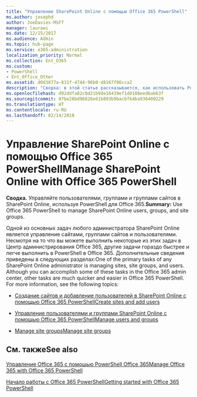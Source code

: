 ```yaml
---
title: "Управление SharePoint Online с помощью Office 365 PowerShell"
ms.author: josephd
author: JoeDavies-MSFT
manager: laurawi
ms.date: 12/15/2017
ms.audience: Admin
ms.topic: hub-page
ms.service: o365-administration
localization_priority: Normal
ms.collection: Ent_O365
ms.custom:
- PowerShell
- Ent_Office_Other
ms.assetid: d0d3877a-831f-4744-96b0-d8167f06cca2
description: "Сводка: в этой статье рассказывается, как использовать PowerShell в Office 365 для управления пользователями, группами и группами сайтов в SharePoint Online."
ms.openlocfilehash: d92ddfa82c0d21b9de16439ef1d0108eed6ab63f
ms.sourcegitcommit: 07be28bd96826e61b893b9bacbf64ba936400229
ms.translationtype: HT
ms.contentlocale: ru-RU
ms.lasthandoff: 02/14/2018
---
```

# <a name="manage-sharepoint-online-with-office-365-powershell"></a><span data-ttu-id="80b4b-103">Управление SharePoint Online с помощью Office 365 PowerShell</span><span class="sxs-lookup"><span data-stu-id="80b4b-103">Manage SharePoint Online with Office 365 PowerShell</span></span>

 <span data-ttu-id="80b4b-104">**Сводка.** Управляйте пользователями, группами и группами сайтов в SharePoint Online, используя PowerShell для Office 365.</span><span class="sxs-lookup"><span data-stu-id="80b4b-104">**Summary:** Use Office 365 PowerShell to manage SharePoint Online users, groups, and site groups.</span></span>
  
<span data-ttu-id="80b4b-p101">Одной из основных задач любого администратора SharePoint Online является управление сайтами, группами сайтов и пользователями. Несмотря на то что вы можете выполнить некоторые из этих задач в Центр администрирования Office 365, другие задачи гораздо быстрее и легче выполнить в PowerShell в Office 365. Дополнительные сведения приведены в следующих разделах:</span><span class="sxs-lookup"><span data-stu-id="80b4b-p101">One of the primary tasks of any SharePoint Online administrator is managing sites, site groups, and users. Although you can accomplish some of these tasks in the Office 365 admin center, other tasks are much quicker and easier in Office 365 PowerShell. For more information, see the following topics:</span></span>
  
- [<span data-ttu-id="80b4b-108">Создание сайтов и добавление пользователей в SharePoint Online с помощью Office 365 PowerShell</span><span class="sxs-lookup"><span data-stu-id="80b4b-108">Create sites and add users</span></span>](http://technet.microsoft.com/library/c55d4ccf-ab36-481a-a285-c40234e11abd.aspx)
    
- [<span data-ttu-id="80b4b-109">Управление пользователями и группами SharePoint Online с помощью Office 365 PowerShell</span><span class="sxs-lookup"><span data-stu-id="80b4b-109">Manage users and groups</span></span>](http://technet.microsoft.com/library/9680af2e-a965-4e62-92ee-da72105c7800.aspx)
    
- [<span data-ttu-id="80b4b-110">Manage site groups</span><span class="sxs-lookup"><span data-stu-id="80b4b-110">Manage site groups</span></span>](http://technet.microsoft.com/library/122f4099-c78d-4cce-bab0-4343b04596ae.aspx)
    
## <a name="see-also"></a><span data-ttu-id="80b4b-111">См. также</span><span class="sxs-lookup"><span data-stu-id="80b4b-111">See also</span></span>

#### 

[<span data-ttu-id="80b4b-112">Управление Office 365 с помощью PowerShell Office 365</span><span class="sxs-lookup"><span data-stu-id="80b4b-112">Manage Office 365 with Office 365 PowerShell</span></span>](manage-office-365-with-office-365-powershell.md)
  
[<span data-ttu-id="80b4b-113">Начало работы с Office 365 PowerShell</span><span class="sxs-lookup"><span data-stu-id="80b4b-113">Getting started with Office 365 PowerShell</span></span>](getting-started-with-office-365-powershell.md)

